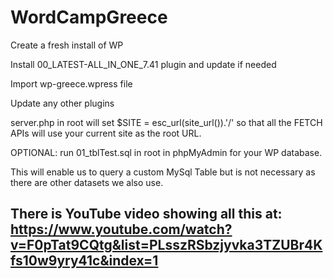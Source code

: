 ﻿# WordCampGreece

Create a fresh install of WP

Install 00_LATEST-ALL_IN_ONE_7.41 plugin and update if needed

Import wp-greece.wpress file

Update any other plugins

server.php in root will set $SITE = esc_url(site_url()).'/' so that all the FETCH APIs will use your current site as the root URL.

OPTIONAL: run 01_tblTest.sql in root in phpMyAdmin for your WP database.

This will enable us to query a custom MySql Table but is not necessary as there are other datasets we also use.

## There is YouTube video showing all this at: https://www.youtube.com/watch?v=F0pTat9CQtg&list=PLsszRSbzjyvka3TZUBr4Kfs10w9yry41c&index=1
